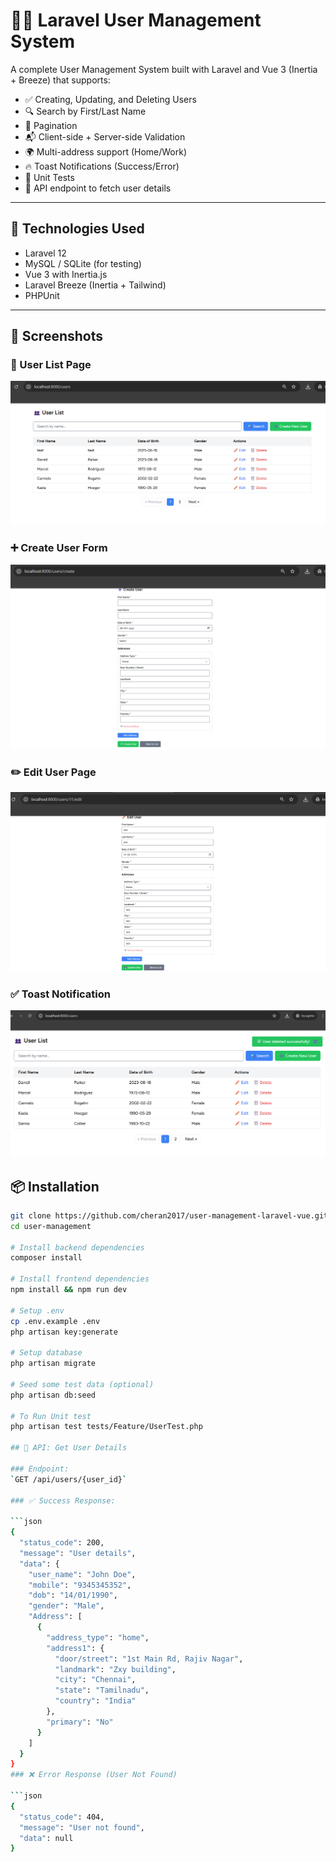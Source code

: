 # 🧑‍💼 Laravel User Management System

A complete User Management System built with Laravel and Vue 3 (Inertia + Breeze) that supports:

- ✅ Creating, Updating, and Deleting Users
- 🔍 Search by First/Last Name
- 📄 Pagination
- 📬 Client-side + Server-side Validation
- 🌍 Multi-address support (Home/Work)
- 🔥 Toast Notifications (Success/Error)
- 🧪 Unit Tests
- 📡 API endpoint to fetch user details

---

## 🚀 Technologies Used

- Laravel 12
- MySQL / SQLite (for testing)
- Vue 3 with Inertia.js
- Laravel Breeze (Inertia + Tailwind)
- PHPUnit

---
## 📸 Screenshots

### 🧾 User List Page
![User List](screenshots/user-list.png)

### ➕ Create User Form
![Create User](screenshots/create-user.png)

### ✏️ Edit User Page
![Edit User](screenshots/edit-user.png)

### ✅ Toast Notification
![Toast Message](screenshots/success-toast.png)

## 📦 Installation

```bash
git clone https://github.com/cheran2017/user-management-laravel-vue.git
cd user-management

# Install backend dependencies
composer install

# Install frontend dependencies
npm install && npm run dev

# Setup .env
cp .env.example .env
php artisan key:generate

# Setup database
php artisan migrate

# Seed some test data (optional)
php artisan db:seed

# To Run Unit test
php artisan test tests/Feature/UserTest.php

## 📡 API: Get User Details

### Endpoint:
`GET /api/users/{user_id}`

### ✅ Success Response:

```json
{
  "status_code": 200,
  "message": "User details",
  "data": {
    "user_name": "John Doe",
    "mobile": "9345345352",
    "dob": "14/01/1990",
    "gender": "Male",
    "Address": [
      {
        "address_type": "home",
        "address1": {
          "door/street": "1st Main Rd, Rajiv Nagar",
          "landmark": "Zxy building",
          "city": "Chennai",
          "state": "Tamilnadu",
          "country": "India"
        },
        "primary": "No"
      }
    ]
  }
}
### ❌ Error Response (User Not Found)

```json
{
  "status_code": 404,
  "message": "User not found",
  "data": null
}
